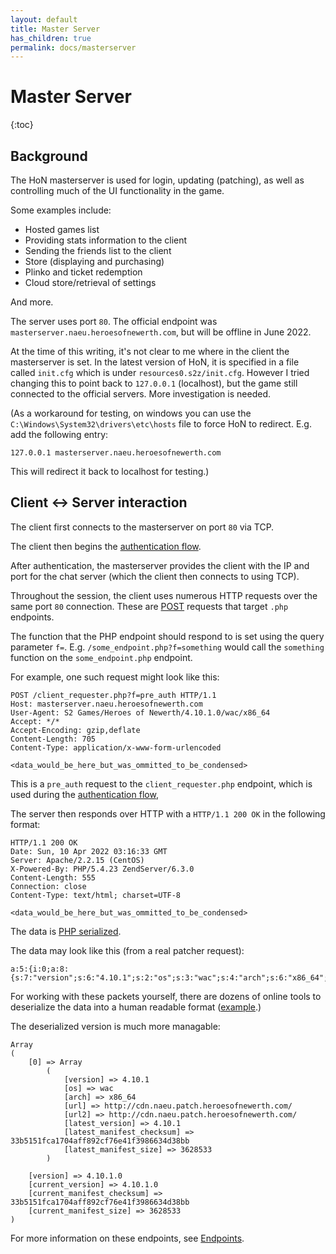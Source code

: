 ```yaml
---
layout: default
title: Master Server
has_children: true
permalink: docs/masterserver
---
```


# Master Server
{:toc}

## Background

The HoN masterserver is used for login, updating (patching), as well as controlling
much of the UI functionality in the game.

Some examples include:

- Hosted games list
- Providing stats information to the client
- Sending the friends list to the client
- Store (displaying and purchasing)
- Plinko and ticket redemption
- Cloud store/retrieval of settings

And more.

The server uses port `80`. The official endpoint was
`masterserver.naeu.heroesofnewerth.com`, but will be offline in June 2022.

At the time of this writing, it's not clear to me where in the client the masterserver
is set. In the latest version of HoN, it is specified in a file called `init.cfg` which
is under `resources0.s2z/init.cfg`. However I tried changing this to point back to
`127.0.0.1` (localhost), but the game still connected to the official servers. More
investigation is needed.

(As a workaround for testing, on windows you can use the
`C:\Windows\System32\drivers\etc\hosts` file to force HoN to redirect. E.g. add
the following entry:

```
127.0.0.1 masterserver.naeu.heroesofnewerth.com
```

This will redirect it back to localhost for testing.)

## Client <-> Server interaction

The client first connects to the masterserver on port `80` via TCP.

The client then begins the [authentication flow](authentication-flow.md).

After authentication, the masterserver provides the client with the IP
and port for the chat server (which the client then connects to using TCP).

Throughout the session, the client uses numerous HTTP requests over the same
port `80` connection. These are [POST](https://developer.mozilla.org/en-US/docs/Web/HTTP/Methods/POST)
requests that target `.php` endpoints.

The function that the PHP endpoint should respond to is set using
the query parameter `f=`. E.g. `/some_endpoint.php?f=something`
would call the `something` function on the `some_endpoint.php`
endpoint.

For example, one such request might look like this:

```
POST /client_requester.php?f=pre_auth HTTP/1.1
Host: masterserver.naeu.heroesofnewerth.com
User-Agent: S2 Games/Heroes of Newerth/4.10.1.0/wac/x86_64
Accept: */*
Accept-Encoding: gzip,deflate
Content-Length: 705
Content-Type: application/x-www-form-urlencoded

<data_would_be_here_but_was_ommitted_to_be_condensed>
```

This is a `pre_auth` request to the `client_requester.php` endpoint,
which is used during the [authentication flow](authentication-flow.md),

The server then responds over HTTP with a `HTTP/1.1 200 OK` in the
following format:

```
HTTP/1.1 200 OK
Date: Sun, 10 Apr 2022 03:16:33 GMT
Server: Apache/2.2.15 (CentOS)
X-Powered-By: PHP/5.4.23 ZendServer/6.3.0
Content-Length: 555
Connection: close
Content-Type: text/html; charset=UTF-8

<data_would_be_here_but_was_ommitted_to_be_condensed>
```

The data is [PHP serialized](https://en.wikipedia.org/wiki/PHP_serialization_format#:~:text=The%20PHP%20serialization%20format%20is,first%20introduced%20in%20PHP%204.).

The data may look like this (from a real patcher request):

```
a:5:{i:0;a:8:{s:7:"version";s:6:"4.10.1";s:2:"os";s:3:"wac";s:4:"arch";s:6:"x86_64";s:3:"url";s:42:"http://cdn.naeu.patch.heroesofnewerth.com/";s:4:"url2";s:42:"http://cdn.naeu.patch.heroesofnewerth.com/";s:14:"latest_version";s:6:"4.10.1";s:24:"latest_manifest_checksum";s:40:"33b5151fca1704aff892cf76e41f3986634d38bb";s:20:"latest_manifest_size";s:7:"3628533";}s:7:"version";s:8:"4.10.1.0";s:15:"current_version";s:8:"4.10.1.0";s:25:"current_manifest_checksum";s:40:"33b5151fca1704aff892cf76e41f3986634d38bb";s:21:"current_manifest_size";s:7:"3628533";}
```

For working with these packets yourself, there are dozens of online tools
to deserialize the data into a human readable format ([example](https://www.unserialize.com/).)

The deserialized version is much more managable:

```
Array
(
    [0] => Array
        (
            [version] => 4.10.1
            [os] => wac
            [arch] => x86_64
            [url] => http://cdn.naeu.patch.heroesofnewerth.com/
            [url2] => http://cdn.naeu.patch.heroesofnewerth.com/
            [latest_version] => 4.10.1
            [latest_manifest_checksum] => 33b5151fca1704aff892cf76e41f3986634d38bb
            [latest_manifest_size] => 3628533
        )

    [version] => 4.10.1.0
    [current_version] => 4.10.1.0
    [current_manifest_checksum] => 33b5151fca1704aff892cf76e41f3986634d38bb
    [current_manifest_size] => 3628533
)
```

For more information on these endpoints, see [Endpoints](endpoints.md).